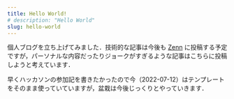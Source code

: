 ```yaml
---
title: Hello World!
# description: "Hello World"
slug: hello-world
---
```


個人ブログを立ち上げてみました．技術的な記事は今後も [Zenn](https://zenn.dev/arjef) に投稿する予定ですが，パーソナルな内容だったりジョークがすぎるような記事はこちらに投稿しようと考えています．

早くハッカソンの参加記を書きたかったので今（2022-07-12）はテンプレートをそのまま使っていていますが，盆栽は今後じっくりとやっていきます．

<!-- truncate -->
